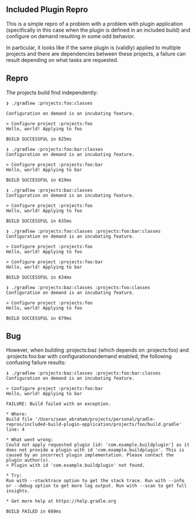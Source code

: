 ## Included Plugin Repro
This is a simple repro of a problem with a problem with plugin application (specifically in this case when the plugin is defined in an included build) and configure on demand resulting in some odd behavior.

In particular, it looks like if the same plugin is (validly) applied to multiple projects and there are dependencies between these projects, a failure can result depending on what tasks are requested.


## Repro

The projects build find independently:

```
❯ ./gradlew :projects:foo:classes

Configuration on demand is an incubating feature.

> Configure project :projects:foo
Hello, world! Applying to foo

BUILD SUCCESSFUL in 625ms
```

```
❯ ./gradlew :projects:foo:bar:classes
Configuration on demand is an incubating feature.

> Configure project :projects:foo:bar
Hello, world! Applying to bar

BUILD SUCCESSFUL in 619ms
```

```
❯ ./gradlew :projects:baz:classes
Configuration on demand is an incubating feature.

> Configure project :projects:foo
Hello, world! Applying to foo

BUILD SUCCESSFUL in 635ms
```

```
❯ ./gradlew :projects:foo:classes :projects:foo:bar:classes
Configuration on demand is an incubating feature.

> Configure project :projects:foo
Hello, world! Applying to foo

> Configure project :projects:foo:bar
Hello, world! Applying to bar

BUILD SUCCESSFUL in 634ms
```

```
❯ ./gradlew :projects:baz:classes :projects:foo:classes
Configuration on demand is an incubating feature.

> Configure project :projects:foo
Hello, world! Applying to foo

BUILD SUCCESSFUL in 679ms
```

## Bug

However, when building :projects:baz (which depends on :projects:foo) and :projects:foo:bar with configurationondemand enabled, the following confusing failure results:

```
❯ ./gradlew :projects:baz:classes :projects:foo:bar:classes
Configuration on demand is an incubating feature.

> Configure project :projects:foo:bar
Hello, world! Applying to bar

FAILURE: Build failed with an exception.

* Where:
Build file '/Users/sean_abraham/projects/personal/gradle-repros/included-build-plugin-application/projects/foo/build.gradle' line: 4

* What went wrong:
Could not apply requested plugin [id: 'com.example.buildplugin'] as it does not provide a plugin with id 'com.example.buildplugin'. This is caused by an incorrect plugin implementation. Please contact the plugin author(s).
> Plugin with id 'com.example.buildplugin' not found.

* Try:
Run with --stacktrace option to get the stack trace. Run with --info or --debug option to get more log output. Run with --scan to get full insights.

* Get more help at https://help.gradle.org

BUILD FAILED in 669ms
```
